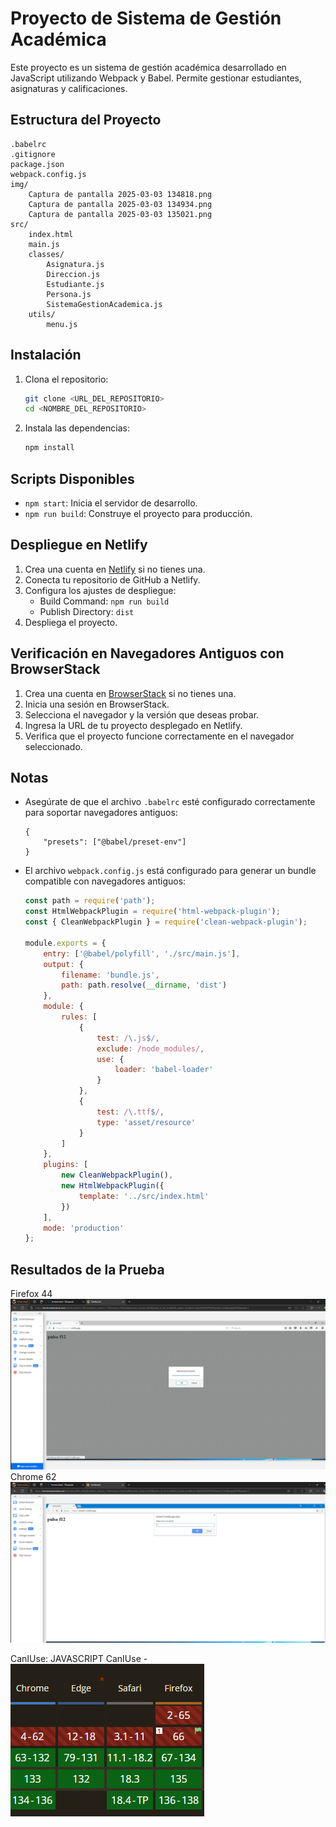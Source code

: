 # Proyecto de Sistema de Gestión Académica

Este proyecto es un sistema de gestión académica desarrollado en JavaScript utilizando Webpack y Babel. Permite gestionar estudiantes, asignaturas y calificaciones.

## Estructura del Proyecto

```
.babelrc
.gitignore
package.json
webpack.config.js
img/
    Captura de pantalla 2025-03-03 134818.png
    Captura de pantalla 2025-03-03 134934.png
    Captura de pantalla 2025-03-03 135021.png
src/
    index.html
    main.js
    classes/
        Asignatura.js
        Direccion.js
        Estudiante.js
        Persona.js
        SistemaGestionAcademica.js
    utils/
        menu.js
```

## Instalación

1. Clona el repositorio:
    ```sh
    git clone <URL_DEL_REPOSITORIO>
    cd <NOMBRE_DEL_REPOSITORIO>
    ```

2. Instala las dependencias:
    ```sh
    npm install
    ```

## Scripts Disponibles

- `npm start`: Inicia el servidor de desarrollo.
- `npm run build`: Construye el proyecto para producción.

## Despliegue en Netlify

1. Crea una cuenta en [Netlify](https://www.netlify.com/) si no tienes una.
2. Conecta tu repositorio de GitHub a Netlify.
3. Configura los ajustes de despliegue:
    - Build Command: `npm run build`
    - Publish Directory: `dist`
4. Despliega el proyecto.

## Verificación en Navegadores Antiguos con BrowserStack

1. Crea una cuenta en [BrowserStack](https://www.browserstack.com/) si no tienes una.
2. Inicia una sesión en BrowserStack.
3. Selecciona el navegador y la versión que deseas probar.
4. Ingresa la URL de tu proyecto desplegado en Netlify.
5. Verifica que el proyecto funcione correctamente en el navegador seleccionado.

## Notas

- Asegúrate de que el archivo `.babelrc` esté configurado correctamente para soportar navegadores antiguos:
    ```jsonc
    {
        "presets": ["@babel/preset-env"]
    }
    ```

- El archivo `webpack.config.js` está configurado para generar un bundle compatible con navegadores antiguos:
    ```js
    const path = require('path');
    const HtmlWebpackPlugin = require('html-webpack-plugin');
    const { CleanWebpackPlugin } = require('clean-webpack-plugin');

    module.exports = {
        entry: ['@babel/polyfill', './src/main.js'],
        output: {
            filename: 'bundle.js',
            path: path.resolve(__dirname, 'dist')
        },
        module: {
            rules: [
                {
                    test: /\.js$/,
                    exclude: /node_modules/,
                    use: {
                        loader: 'babel-loader'
                    }
                },
                {
                    test: /\.ttf$/,
                    type: 'asset/resource'
                }
            ]
        },
        plugins: [
            new CleanWebpackPlugin(),
            new HtmlWebpackPlugin({
                template: '../src/index.html'
            })
        ],
        mode: 'production'
    };
    ```
## Resultados de la Prueba
Firefox 44![11111](img/Captura%20de%20pantalla%202025-03-03%20134818.png)
Chrome 62![22222](img/Captura%20de%20pantalla%202025-03-03%20134934.png)


CanIUse:           JAVASCRIPT
CanIUse - ![33333](img/Captura%20de%20pantalla%202025-03-03%20135021.png)
